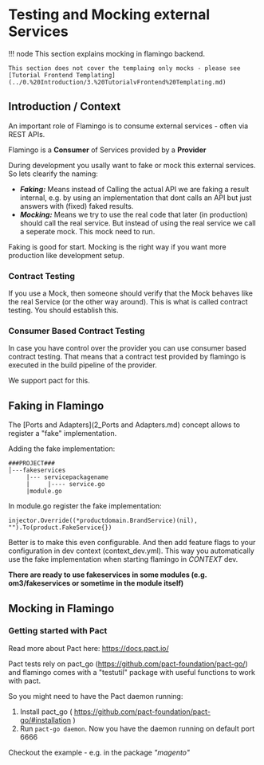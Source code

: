 # Testing and Mocking external Services

!!! node
    This section explains mocking in flamingo backend.
    
    This section does not cover the templaing only mocks - please see [Tutorial Frontend Templating](../0.%20Introduction/3.%20TutorialvFrontend%20Templating.md)
  
## Introduction / Context
An important role of Flamingo is to consume external services - often via REST APIs.

Flamingo is a **Consumer** of Services provided by a **Provider**

During development you usally want to fake or mock this external services. So lets clearify the naming:

* ***Faking:***  Means instead of Calling the actual API we are faking a result internal, e.g. by using an implementation that dont calls an API but just answers with (fixed) faked results.
* ***Mocking:*** Means we try to use the real code that later (in production) should call the real service. But instead of using the real service we call a seperate mock. This mock need to run.

Faking is good for start. Mocking is the right way if you want more production like development setup.

### Contract Testing 
If you use a Mock, then someone should verify that the Mock behaves like the real Service (or the other way around).
This is what is called contract testing. 
You should establish this.

### Consumer Based Contract Testing
In case you have control over the provider you can use consumer based contract testing. 
That means that a contract test provided by flamingo is executed in the build pipeline of the provider.

We support pact for this.

## Faking in Flamingo
The [Ports and Adapters](2_Ports and Adapters.md) concept allows to register a "fake" implementation.

Adding the fake implementation:

```
###PROJECT###
│---fakeservices
     |--- servicepackagename
     |     |---- service.go
     |module.go  
```

In module.go register the fake implementation:

```
injector.Override((*productdomain.BrandService)(nil), "").To(product.FakeService{})
```

Better is to make this even configurable. And then add feature flags to your configuration in dev context (context_dev.yml).
This way you automatically use the fake implementation when starting flamingo in *CONTEXT* dev.

**There are ready to use fakeservices in some modules (e.g. om3/fakeservices or sometime in the module itself)**


## Mocking in Flamingo

### Getting started with Pact
Read more about Pact here: https://docs.pact.io/

Pact tests rely on pact_go (https://github.com/pact-foundation/pact-go/) and flamingo comes with a "testutil" package with useful functions to work with pact.

So you might need to have the Pact daemon running:

1. Install pact_go ( https://github.com/pact-foundation/pact-go/#installation )
2. Run `pact-go daemon`. Now you have the daemon running on default port 6666

Checkout the example - e.g. in the package *"magento"*




